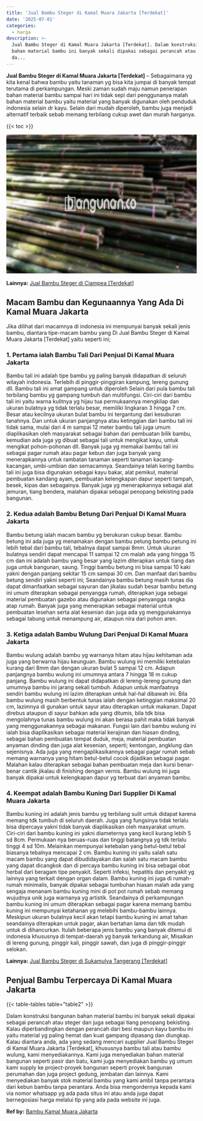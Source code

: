 ```yaml
---
title: 'Jual Bambu Steger di Kamal Muara Jakarta [Terdekat]'
date: '2025-07-01'
categories:
  - harga
description: >-
  Jual Bambu Steger di Kamal Muara Jakarta [Terdekat]. Dalam konstruksi bangunan
  bahan material bambu ini banyak sekali dipakai sebagai perancah atau steger
  da...
---
```


**Jual Bambu Steger di Kamal Muara Jakarta \[Terdekat\]** – Sebagaimana yg kita kenal bahwa bambu yaitu tanaman yg bisa kita jumpai di banyak tempat terutama di perkampungan. Meski zaman sudah maju namun penerapan bahan material bambu sampai hari ini tidak sepi dari penggunanya malah bahan material bambu yaitu material yang banyak digunakan oleh penduduk indonesia selain dr kayu. Selain dari mudah diperoleh, bambu juga menjadi alternatif terbaik sebab memang terbilang cukup awet dan murah harganya.

{{< toc >}}

![Jual Bambu Steger di Kamal Muara Jakarta [Terdekat]](/images/jual-bambu-tali-12.png)

**Lainnya:** [Jual Bambu Steger di Ciampea \[Terdekat\]](https://bambu.bangunan.co/jual-bambu-steger-di-ciampea-terdekat/)

## Macam Bambu dan Kegunaannya Yang Ada Di Kamal Muara Jakarta

Jika dilihat dari macamnya di indonesia ini mempunyai banyak sekali jenis bambu, diantara tipe-macam bambu yang Di Jual Bambu Steger di Kamal Muara Jakarta \[Terdekat\] yaitu seperti ini;

### 1\. Pertama ialah Bambu Tali Dari Penjual Di Kamal Muara Jakarta

Bambu tali ini adalah tipe bambu yg paling banyak didapatkan di seluruh wilayah indonesia. Terlebih di pinggir-pinggiran kampung, lereng gunung dll. Bambu tali ini amat gampang untuk diperoleh Selain dari pula bambu tali terbilang bambu yg gampang tumbuh dan multifungsi. Ciri-ciri dari bambu tali ini yaitu warna kulitnya yg hijau tua permukaannya mengkilap dan ukuran bulatnya yg tidak terlalu besar, memiliki lingkaran 3 hingga 7 cm. Besar atau kecilnya ukuran bulat bambu ini tergantung dari kesuburan tanahnya. Dan untuk ukuran panjangnya atau ketinggian dari bambu tali ini tidak sama, mulai dari 4 m sampai 12 meter bambu tali juga umum diaplikasikan oleh masyarakat sebagai bahan dari pembuatan bilik bambu, kemudian ada juga yg dibuat sebagai tali untuk mengikat kayu, untuk mengikat pohon-pohonan dll. Banyak juga yg memakai bambu tali ini sebagai pagar rumah atau pagar kebun dan juga banyak yang menerapkannya untuk rambatan tanaman seperti tanaman kacang-kacangan, umbi-umbian dan semacamnya. Seandainya telah kering bambu tali ini juga bisa digunakan sebagai kayu bakar, alat pemikul, material pembuatan kandang ayam, pembuatan kelengkapan dapur seperti tampah, besek, kipas dan sebagainya. Banyak juga yg menerapkannya sebagai alat jemuran, tiang bendera, malahan dipakai sebagai penopang bekisting pada bangunan.

### 2\. Kedua adalah Bambu Betung Dari Penjual Di Kamal Muara Jakarta

Bambu betung ialah macam bambu yg berukuran cukup besar. Bambu betung ini ada juga yg menamakan dengan bambu petung bambu petung ini lebih tebal dari bambu tali, tebalnya dapat sampai 8mm. Untuk ukuran bulatnya sendiri dapat mencapai 11 sampai 12 cm malah ada yang hingga 15 cm dan ini adalah bambu yang besar yang lazim diterapkan untuk tiang dan juga untuk bangunan, saung. Tinggi bambu betung ini bisa sampai 10 kaki yakni dengan panjang sekitar 15 cm sampai 30 cm. Dan manfaat dari bambu betung sendiri yakni seperti ini; Seandainya bambu betung masih tunas dia dapat dimanfaatkan sebagai sayuran dan jikalau sudah besar bambu betung ini umum diterapkan sebagai penyangga rumah, diterapkan juga sebagai material pembuatan gazebo atau digunakan sebagai penyangga rangka atap rumah. Banyak juga yang menerapkan sebagai material untuk pembuatan lesehan serta alat kesenian dan juga ada yg menggunakannya sebagai tabung untuk menampung air, ataupun nira dari pohon aren.

### 3\. Ketiga adalah Bambu Wulung Dari Penjual Di Kamal Muara Jakarta

Bambu wulung adalah bambu yg warnanya hitam atau hijau kehitaman ada juga yang berwarna hijau keunguan. Bambu wulung ini memiliki ketebalan kurang dari 8mm dan dengan ukuran bulat 5 sampai 12 cm. Adapun panjangnya bambu wulung ini umumnya antara 7 hingga 18 m cukup panjang. Bambu wulung ini dapat didapatkan di lereng-lereng gunung dan umumnya bambu ini jarang sekali tumbuh. Adapun untuk manfaatnya sendiri bambu wulung ini lazim diterapkan untuk hal-hal dibawah ini. Bila bambu wulung masih berbentuk tunas ialah dengan ketinggian maksimal 20 cm, lazimnya di gunakan untuk sayur atau diterapkan untuk makanan. Dapat direbus ataupun di sayur bahkan ada yang ditumis, bila tdk bisa mengolahnya tunas bambu wulung ini akan berasa pahit maka tidak banyak yang menggunakannya sebagai makanan. Fungsi lain dari bambu wulung ini ialah bisa diaplikasikan sebagai material kerajinan dan hiasan dinding, sebagai bahan pembuatan tempat duduk, meja, material pembuatan anyaman dinding dan juga alat kesenian, seperti; kentongan, angklung dan sejenisnya. Ada juga yang mengaplikasikannya sebagai pagar rumah sebab memang warnanya yang hitam betul-betul cocok dijadikan sebagai pagar. Malahan kalau diterapkan sebagai bahan pembuatan meja dan kursi benar-benar cantik jikalau di finishing dengan vernis. Bambu wulung ini juga banyak dipakai untuk kelengkapan dapur yg terbuat dari anyaman bambu.

### 4\. Keempat adalah Bambu Kuning Dari Supplier Di Kamal Muara Jakarta

Bambu kuning ini adalah jenis bambu yg terbilang sulit untuk didapat karena memang tdk tumbuh di seluruh daerah. Juga yang fungsinya tidak terlalu bisa dipercaya yakni tidak banyak diaplikasikan oleh masyarakat umum. Ciri-ciri dari bambu kuning ini yakni diameternya yang kecil kurang lebih 5 sd 8cm. Permukaan nya beruas-ruas dan tinggi batangnya yg tdk terlalu tinggi 4 sd 10m. Melainkan mempunyai ketebalan yang betul-betul tebal biasanya tebalnya mencapai 2 cm. Bambu kuning ini yaitu salah satu macam bambu yang dapat dibudidayakan dan salah satu macam bambu yang dapat dicangkok dan di percaya bambu kuning ini bisa sebagai obat herbal dari beragam tipe penyakit. Seperti infeksi, hepatitis dan penyakit yg lainnya yang terkait dengan organ dalam. Bambu kuning ini juga di rumah-rumah minimalis, banyak dipakai sebagai tumbuhan hiasan malah ada yang sengaja menanam bambu kuning mini di pot pot rumah sebab memang wujudnya unik juga warnanya yg artistik. Seandainya di perkampungan bambu kuning ini umum diterapkan sebagai pagar karena memang bambu kuning ini mempunyai ketahanan yg melebihi bambu-bambu lainnya. Meskipun ukuran bulatnya kecil akan tetapi bambu kuning ini amat tahan seandainya diterapkan untuk pagar, akan bertahan lama dan tdk mudah untuk di dihancurkan. Itulah beberapa jenis bambu yang banyak ditemui di indonesia khususnya di tempat-daerah yg banyak terkandung air, Misalkan di lereng gunung, pinggir kali, pinggir sawah, dan juga di pinggir-pinggir selokan.

**Lainnya:** [Jual Bambu Steger di Sukamulya Tangerang \[Terdekat\]](https://bambu.bangunan.co/jual-bambu-steger-di-sukamulya-tangerang-terdekat/)

## Penjual Bambu Terpercaya Di Kamal Muara Jakarta

{{< table-tables table="table2" >}}

Dalam konstruksi bangunan bahan material bambu ini banyak sekali dipakai sebagai perancah atau steger dan juga sebagai tiang penopang bekisting. Kalau diperbandingkan dengan perancah dari besi maupun kayu bambu ini yaitu material yg paling hemat dan kuat gampang dipasang dan diungkap. Kalau diantara anda, ada yang sedang mencari supplier Jual Bambu Steger di Kamal Muara Jakarta \[Terdekat\], khususnya bambu tali atau bambu wulung, kami menyediakannya. Kami juga menyediakan bahan material bangunan seperti pasir dan batu, kami juga menyediakan bambu yg umum kami supply ke project-proyek bangunan seperti proyek bangunan perumahan dan juga project gedung, jembatan dan lainnya. Kami menyediakan banyak stok material bambu yang kami ambil tanpa perantara dari kebun bambu tanpa perantara. Anda bisa mengordernya kepada kami via nomor whatsapp yg ada pada situs ini atau anda juga dapat bernegosiasi harga melalui tlp yang ada pada website ini juga.

**Ref by:** [Bambu Kamal Muara Jakarta](https://id.wikipedia.org/wiki/Bambu)
